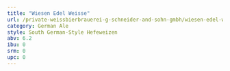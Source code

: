 ```yaml
---
title: "Wiesen Edel Weisse"
url: /private-weissbierbrauerei-g-schneider-and-sohn-gmbh/wiesen-edel-weisse/
category: German Ale
style: South German-Style Hefeweizen
abv: 6.2
ibu: 0
srm: 0
upc: 0
---
```


